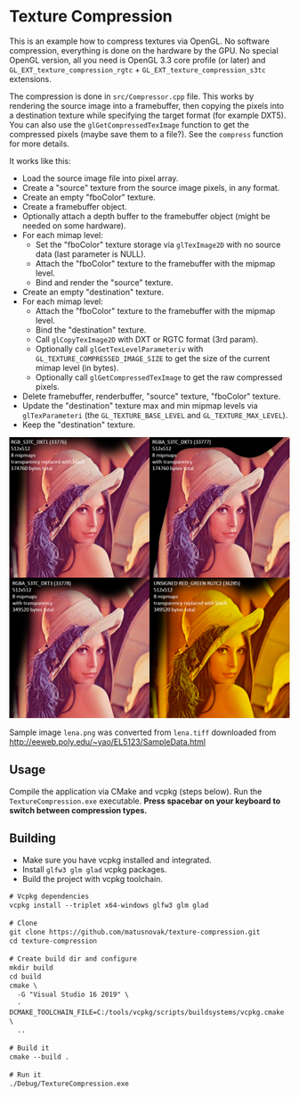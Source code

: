 # Texture Compression

This is an example how to compress textures via OpenGL. No software compression, everything is done on the hardware by the GPU. No special OpenGL version, all you need is OpenGL 3.3 core profile (or later) and `GL_EXT_texture_compression_rgtc` + `GL_EXT_texture_compression_s3tc` extensions.

The compression is done in `src/Compressor.cpp` file. This works by rendering the source image into a framebuffer, then copying the pixels into a destination texture while specifying the target format (for example DXT5). You can also use the `glGetCompressedTexImage` function to get the compressed pixels (maybe save them to a file?). See the `compress` function for more details. 

It works like this:

* Load the source image file into pixel array.
* Create a "source" texture from the source image pixels, in any format.
* Create an empty "fboColor" texture.
* Create a framebuffer object.
* Optionally attach a depth buffer to the framebuffer object (might be needed on some hardware).
* For each mimap level:
  * Set the "fboColor" texture storage via `glTexImage2D` with no source data (last parameter is NULL).
  * Attach the "fboColor" texture to the framebuffer with the mipmap level.
  * Bind and render the "source" texture.
* Create an empty "destination" texture.
* For each mimap level:
  * Attach the "fboColor" texture to the framebuffer with the mipmap level.
  * Bind the "destination" texture.
  * Call `glCopyTexImage2D` with DXT or RGTC format (3rd param).
  * Optionally call `glGetTexLevelParameteriv` with `GL_TEXTURE_COMPRESSED_IMAGE_SIZE` to get the size of the current mimap level (in bytes).
  * Optionally call `glGetCompressedTexImage` to get the raw compressed pixels.
* Delete framebuffer, renderbuffer, "source" texture, "fboColor" texture.
* Update the "destination" texture max and min mipmap levels via `glTexParameteri` (the `GL_TEXTURE_BASE_LEVEL` and `GL_TEXTURE_MAX_LEVEL`).
* Keep the "destination" texture.

![sample.png](sample.png)

Sample image `lena.png` was converted from `lena.tiff` downloaded from http://eeweb.poly.edu/~yao/EL5123/SampleData.html

## Usage

Compile the application via CMake and vcpkg (steps below). Run the `TextureCompression.exe` executable. **Press spacebar on your keyboard to switch between compression types.**

## Building

* Make sure you have vcpkg installed and integrated.
* Install `glfw3 glm glad` vcpkg packages.
* Build the project with vcpkg toolchain.

```
# Vcpkg dependencies
vcpkg install --triplet x64-windows glfw3 glm glad

# Clone
git clone https://github.com/matusnovak/texture-compression.git
cd texture-compression

# Create build dir and configure
mkdir build
cd build
cmake \
  -G "Visual Studio 16 2019" \
  -DCMAKE_TOOLCHAIN_FILE=C:/tools/vcpkg/scripts/buildsystems/vcpkg.cmake \
  ..

# Build it
cmake --build .

# Run it
./Debug/TextureCompression.exe
```
